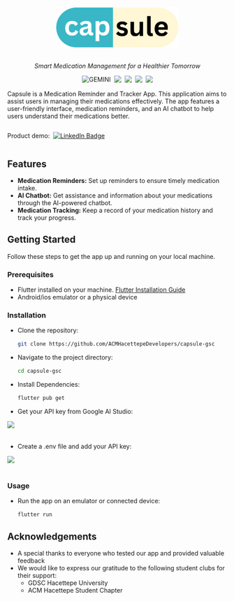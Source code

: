 <div align="center">
  <img src="./lib/assets/logo.png" width=280px style="margin-bottom: 16px"/>
  <p><i>Smart Medication Management for a Healthier Tomorrow</i></p>
</div>

<div align="center" style="display:flex; gap: 8px; justify-content: center; margin-bottom: 16px">
  <img src="https://img.shields.io/badge/GEMINI-00217f?style=for-the-badge&logo=Google Bard&logoColor=fff" alt="GEMINI" />
  <img src="https://img.shields.io/badge/Flutter-%2302569B.svg?style=for-the-badge&logo=Flutter&logoColor=white"/>
  <img src="https://img.shields.io/badge/dart-%230175C2.svg?style=for-the-badge&logo=dart&logoColor=white"/>
  <img src="https://img.shields.io/badge/Firebase-039cE5?style=for-the-badge&logo=Firebase&logoColor=white/">
  <img src="https://img.shields.io/badge/GoogleCloud-%234285F4.svg?style=for-the-badge&logo=google-cloud&logoColor=white"/>
</div>

Capsule is a Medication Reminder and Tracker App. This application aims to assist users in managing their medications effectively. The app features a user-friendly interface, medication reminders, and an AI chatbot to help users understand their medications better.
<div style="display:flex; gap: 8px; align-items: center">
  <p>Product demo:</p>
  <a href="https://www.youtube.com/">
    <img src="https://img.shields.io/badge/YouTube-%23FF0000.svg?style=for-the-badge&logo=YouTube&logoColor=white" alt="LinkedIn Badge"/>
  </a> 	
</div>

## Features

- **Medication Reminders:** Set up reminders to ensure timely medication intake.
- **AI Chatbot:** Get assistance and information about your medications through the AI-powered chatbot.
- **Medication Tracking:** Keep a record of your medication history and track your progress.

## Getting Started

Follow these steps to get the app up and running on your local machine.

### Prerequisites

- Flutter installed on your machine. [Flutter Installation Guide](https://flutter.dev/docs/get-started/install)
- Android/ios emulator or a physical device

### Installation

- Clone the repository:

  ```bash
  git clone https://github.com/ACMHacettepeDevelopers/capsule-gsc
  ```

- Navigate to the project directory:
 
  ```bash
  cd capsule-gsc
  ```

- Install Dependencies:
 
  ```bash
  flutter pub get
  ```

- Get your API key from Google AI Studio:
<div align="left">
  <img src="https://cdn.discordapp.com/attachments/1199359345268371527/1210355277048717373/Screen_Shot_2024-02-23_at_01.39.15_AM.png?ex=65ea4231&is=65d7cd31&hm=77857ebf03c1cb97b2076d56934d68ea6adf6784cd66e6bc7c01949ce6372ee7&" width=600px style="margin-bottom: 16px"/>
</div>

- Create a .env file and add your API key:
<div align="left">
  <img src="https://cdn.discordapp.com/attachments/1199359345268371527/1210354290212995094/Screen_Shot_2024-02-23_at_01.33.12_AM.png?ex=65ea4146&is=65d7cc46&hm=07265782b9b152409c5c37f18917c337f80ad7707857f0d4266e4448575f0dec&" width=280px style="margin-bottom: 16px"/>
</div>

### Usage

- Run the app on an emulator or connected device:

  ```bash
  flutter run
  ```

## Acknowledgements
- A special thanks to everyone who tested our app and provided valuable feedback
- We would like to express our gratitude to the following student clubs for their support:
  - GDSC Hacettepe University
  - ACM Hacettepe Student Chapter

